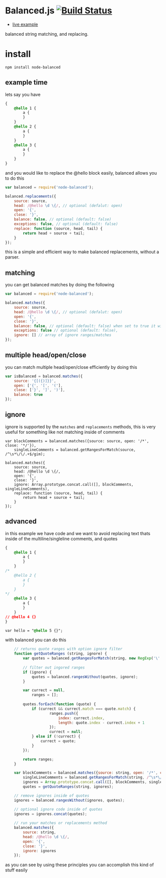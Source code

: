 # Balanced.js [![Build Status](https://travis-ci.org/icodeforlove/balanced.js.png?branch=master)](https://travis-ci.org/icodeforlove/balanced.js)

- [live example](http://jsfiddle.net/icodeforlove/8ULvA/embedded/result%2Cjs/)

balanced string matching, and replacing.

# install

```
npm install node-balanced
```

## example time

lets say you have

```css
{
	@hello 1 {
		a {
		}
	}
	@hello 2 {
		a {
		}
	}
	@hello 3 {
		a {
		}
	}
}
```

and you would like to replace the @hello block easily, balanced allows you to do this

```javascript
var balanced = require('node-balanced');

balanced.replacements({
	source: source,
	head: /@hello \d \{/, // optional (defalut: open)
	open: '{',
	close: '}',
	balance: false, // optional (default: false)
	exceptions: false, // optional (default: false)
	replace: function (source, head, tail) {
		return head + source + tail;
	}
});
```

this is a simple and efficient way to make balanced replacements, without a parser.

## matching

you can get balanced matches by doing the following

```javascript
var balanced = require('node-balanced');

balanced.matches({
	source: source,
	head: /@hello \d \{/, // optional (defalut: open)
	open: '{',
	close: '}',
	balance: false, // optional (default: false) when set to true it will return `null` when there is an error
	exceptions: false // optional (default: false),
	ignore: [] // array of ignore ranges/matches
});
```

## multiple head/open/close

you can match multiple head/open/close efficiently by doing this

```javascript
var isBalanced = balanced.matches({
	source: '{[({)]}}',
	open: ['{', '[', '('],
	close: ['}', ']', ')'],
	balance: true
});
```
## ignore
ignore is supported by the `matches` and `replacements` methods, this is very useful for something like not matching inside of comments

```
var blockComments = balanced.matches({source: source, open: '/*', close: '*/'}),
	singleLineComments = balanced.getRangesForMatch(source, /^\s*\/\/.+$/gim);

balanced.matches({
	source: source,
	head: /@hello \d \{/,
	open: '{',
	close: '}',
	ignore: Array.prototype.concat.call([], blockComments, singleLineComments),
	replace: function (source, head, tail) {
		return head + source + tail;
	}
});
```

## advanced

in this example we have code and we want to avoid replacing text thats inside of the multiline/singleline comments, and quotes

```css
{
	@hello 1 {
		a {
		}
	}
/*
	@hello 2 {
		a {
		}
	}
*/
	@hello 3 {
		a {
		}
	}
// @hello 4 {}
}

var hello = "@hello 5 {}";
```

with balanced you can do this

```javascript
	// returns quote ranges with option ignore filter
	function getQuoteRanges (string, ignore) {
		var quotes = balanced.getRangesForMatch(string, new RegExp('\'|"', 'g'));
		
		// filter out ingored ranges
		if (ignore) {
			quotes = balanced.rangesWithout(quotes, ignore);
		}

		var currect = null,
			ranges = [];
	
		quotes.forEach(function (quote) {
			if (currect && currect.match === quote.match) {
					ranges.push({
						index: currect.index,
						length: quote.index - currect.index + 1
					});
					currect = null;
			} else if (!currect) {
				currect = quote;
			}
		});

		return ranges;
	}

	var blockComments = balanced.matches({source: string, open: '/*', close: '*/'}),
		singleLineComments = balanced.getRangesForMatch(string, /^\s*\/\/.+$/gim),
		ignores = Array.prototype.concat.call([], blockComments, singleLineComments),
		quotes = getQuoteRanges(string, ignores);

	// remove ignores inside of quotes
	ignores = balanced.rangesWithout(ignores, quotes);

	// optional ignore code inside of quotes
	ignores = ignores.concat(quotes);
	
	// run your matches or replacements method
	balanced.matches({
		source: string,
		head: /@hello \d \{/,
		open: '{',
		close: '}',
		ignore: ignores
	});
```

as you can see by using these principles you can accomplish this kind of stuff easily
